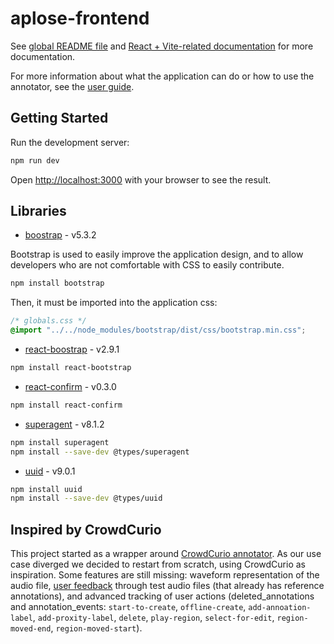 # aplose-frontend

See [global README file](../README.md) and [React + Vite-related documentation](../docs/react.md) for more documentation.

For more information about what the application can do or how to use the annotator, see the [user guide](../docs/user_guide_annotator.md).

## Getting Started

Run the development server:

```bash
npm run dev
```

Open [http://localhost:3000](http://localhost:3000) with your browser to see the result.

## Libraries

- [boostrap](https://getbootstrap.com/) - v5.3.2

Bootstrap is used to easily improve the application design, and to allow developers who are not comfortable with CSS to easily contribute.

```bash
npm install bootstrap
```

Then, it must be imported into the application css:

```css
/* globals.css */
@import "../../node_modules/bootstrap/dist/css/bootstrap.min.css";
```

- [react-boostrap](https://react-bootstrap.netlify.app/) - v2.9.1

```bash
npm install react-bootstrap
```

- [react-confirm](https://github.com/haradakunihiko/react-confirm) - v0.3.0

```bash
npm install react-confirm
```

- [superagent](https://github.com/ladjs/superagent) - v8.1.2

```bash
npm install superagent
npm install --save-dev @types/superagent
```

- [uuid](https://github.com/uuidjs/uuid) - v9.0.1

```bash
npm install uuid
npm install --save-dev @types/uuid
```

## Inspired by CrowdCurio

This project started as a wrapper around [CrowdCurio annotator](https://github.com/CrowdCurio/audio-annotator). As our use case diverged we decided to restart from scratch, using CrowdCurio as inspiration. Some features are still missing: waveform representation of the audio file, [user feedback](https://github.com/CrowdCurio/audio-annotator#feedback-mechanisms) through test audio files (that already has reference annotations), and advanced tracking of user actions (deleted_annotations and annotation_events: `start-to-create`, `offline-create`, `add-annoation-label`, `add-proxity-label`, `delete`, `play-region`, `select-for-edit`, `region-moved-end`, `region-moved-start`).
